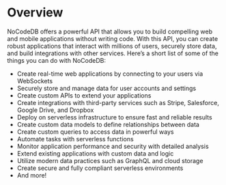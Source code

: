 # Overview

NoCodeDB offers a powerful API that allows you to build compelling web and
mobile applications without writing code. With this API, you can create robust
applications that interact with millions of users, securely store data, and
build integrations with other services. Here’s a short list of some of the
things you can do with NoCodeDB:

- Create real-time web applications by connecting to your users via WebSockets
- Securely store and manage data for user accounts and settings
- Create custom APIs to extend your applications
- Create integrations with third-party services such as Stripe, Salesforce,
  Google Drive, and Dropbox
- Deploy on serverless infrastructure to ensure fast and reliable results
- Create custom data models to define relationships between data
- Create custom queries to access data in powerful ways
- Automate tasks with serverless functions
- Monitor application performance and security with detailed analysis
- Extend existing applications with custom data and logic
- Utilize modern data practices such as GraphQL and cloud storage
- Create secure and fully compliant serverless environments
- And more!
